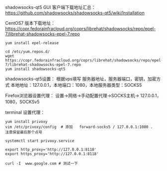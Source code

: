 shadowsocks-qt5 GUI 客户端下载地址汇总：
https://github.com/shadowsocks/shadowsocks-qt5/wiki/Installation

CentOS7 版本下载地址：
https://copr.fedorainfracloud.org/coprs/librehat/shadowsocks/repo/epel-7/librehat-shadowsocks-epel-7.repo


```
yum install epel-release

cd /etc/yum.repos.d/
wget https://copr.fedorainfracloud.org/coprs/librehat/shadowsocks/repo/epel-7/librehat-shadowsocks-epel-7.repo
yum install shadowsocks-qt5
```

shadowsocks-qt5设置：
根据vps填写 服务器地址，服务器端口，密钥，加密方式
本地地址：127.0.0.1，本地端口：1080，本地服务器类型：SOCKS5

Firefox浏览器设置代理：
设置->网络->手动配置代理->SOCKS主机-> 127.0.0.1，1080，SOCKSv5

terminal 设置代理：

```
yum install privoxy
vim /etc/privoxy/config  # 添加   forward-socks5 / 127.0.0.1:1080 .     注意保留最后那个点号

systemctl start privoxy.service

export http_proxy='http://127.0.0.1:8118'
export https_proxy='http://127.0.0.1:8118'

curl -I  www.google.com # 测试一下
```
